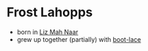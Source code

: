 # Frost Lahopps
- born in [Liz Mah Naar](/liz-mah-naar.town.md)
- grew up together (partially) with [boot-lace](/bootlace-roughstalk.adv.md)
